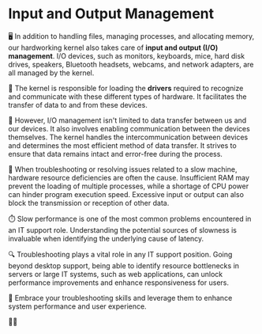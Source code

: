 # Input and Output Management

🖥️ In addition to handling files, managing processes, and allocating memory, our hardworking kernel also takes care of **input and output (I/O) management**. I/O devices, such as monitors, keyboards, mice, hard disk drives, speakers, Bluetooth headsets, webcams, and network adapters, are all managed by the kernel.

🔌 The kernel is responsible for loading the **drivers** required to recognize and communicate with these different types of hardware. It facilitates the transfer of data to and from these devices.

💬 However, I/O management isn't limited to data transfer between us and our devices. It also involves enabling communication between the devices themselves. The kernel handles the intercommunication between devices and determines the most efficient method of data transfer. It strives to ensure that data remains intact and error-free during the process.

🔧 When troubleshooting or resolving issues related to a slow machine, hardware resource deficiencies are often the cause. Insufficient RAM may prevent the loading of multiple processes, while a shortage of CPU power can hinder program execution speed. Excessive input or output can also block the transmission or reception of other data.

⏱️ Slow performance is one of the most common problems encountered in an IT support role. Understanding the potential sources of slowness is invaluable when identifying the underlying cause of latency.

🔍 Troubleshooting plays a vital role in any IT support position. Going beyond desktop support, being able to identify resource bottlenecks in servers or large IT systems, such as web applications, can unlock performance improvements and enhance responsiveness for users.

🚀 Embrace your troubleshooting skills and leverage them to enhance system performance and user experience.

🔧💡